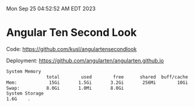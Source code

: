 Mon Sep 25 04:52:52 AM EDT 2023

# Angular Ten Second Look

Code: https://github.com/kusl/angulartensecondlook

Deployment: https://github.com/angularten/angularten.github.io

```bash
System Memory
               total        used        free      shared  buff/cache   available
Mem:            15Gi       1.5Gi       3.2Gi       256Mi        10Gi        13Gi
Swap:          8.0Gi       1.0Mi       8.0Gi
System Storage
1.6G	.
```
